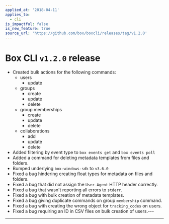 ```yaml
---
applied_at: '2018-04-11'
applies_to:
  - cli
is_impactful: false
is_new_feature: true
source_url: 'https://github.com/box/boxcli/releases/tag/v1.2.0'
---
```

# Box CLI `v1.2.0` release

* Created bulk actions for the following commands:
  * users
    * update
  * groups
    * create
    * update
    * delete
  * group memberships
    * create
    * update 
    * delete
  * collaborations
    * add
    * update
    * delete
* Added filtering by event type to `box events get` and `box events poll`
* Added a command for deleting metadata templates from files and folders.
* Bumped underlying `box-windows-sdk` to `v3.6.0`
* Fixed a bug hindering creating float types for metadata on files and folders.
* Fixed a bug that did not assign the `User-Agent` HTTP header correctly.
* Fixed a bug that wasn't reporting all errors to `stderr`.
* Fixed a bug with bulk creation of metadata templates.
* Fixed a bug giving duplicate commands on group `membership` command.
* Fixed a bug with creating the wrong object for `tracking_codes` on users.
* Fixed a bug requiring an ID in CSV files on bulk creation of users.---
---
